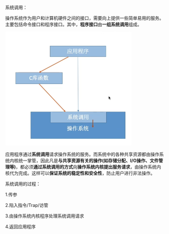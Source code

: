 系统调用：

操作系统作为用户和计算机硬件之间的接口，需要向上提供一些简单易用的服务。主要包括命令接口和程序接口。其中，**程序接口**由**一组系统调用**组成。

![1694068282676](image/05.系统调用/1694068282676.png)

应用程序通过**系统调用**请求操作系统的服务。而系统中的各种共享资源都由操作系统内核统一掌管，因此凡是**与共享资源有关的操作(如存储分配、I/O操作、文件管理等)**，都必须**通过系统调用的方式**向**操作系统内核提出服务请求**，由操作系统内核代为完成。这样可以**保证系统的稳定性和安全性**，防止用户进行非法操作。

系统调用的过程：

1.传参

2.陷入指令/Trap/访管

3.由操作系统内核程序处理系统调用请求

4.返回应用程序

